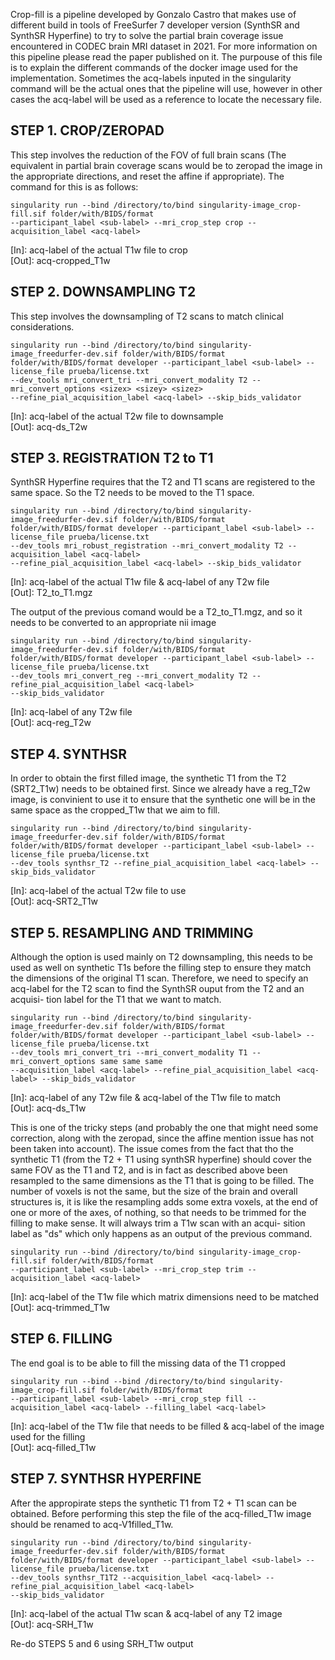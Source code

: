 Crop-fill is a pipeline developed by Gonzalo Castro that makes use of different build in tools
of FreeSurfer 7 developer version (SynthSR and SynthSR Hyperfine) to try to solve the partial
brain coverage issue encountered in CODEC brain MRI dataset in 2021. For more information on
this pipeline please read the paper published on it. The purpouse of this file is to explain the
different commands of the docker image used for the implementation. Sometimes the acq-labels 
inputed in the singularity command will be the actual ones that the pipeline will use, however 
in other cases the acq-label will be used as a reference to locate the necessary file.

## STEP 1. CROP/ZEROPAD
This step involves the reduction of the FOV of full brain scans (The equivalent in partial brain
coverage scans would be to zeropad the image in the appropriate directions, and reset the affine
if appropriate). The command for this is as follows:
```
singularity run --bind /directory/to/bind singularity-image_crop-fill.sif folder/with/BIDS/format
--participant_label <sub-label> --mri_crop_step crop --acquisition_label <acq-label>
```   
[In]: acq-label of the actual T1w file to crop   
[Out]: acq-cropped_T1w

## STEP 2. DOWNSAMPLING T2
This step involves the downsampling of T2 scans to match clinical considerations.
``` 
singularity run --bind /directory/to/bind singularity-image_freedurfer-dev.sif folder/with/BIDS/format
folder/with/BIDS/format developer --participant_label <sub-label> --license_file prueba/license.txt
--dev_tools mri_convert_tri --mri_convert_modality T2 --mri_convert_options <sizex> <sizey> <sizez>
--refine_pial_acquisition_label <acq-label> --skip_bids_validator
``` 
[In]: acq-label of the actual T2w file to downsample   
[Out]: acq-ds_T2w

## STEP 3. REGISTRATION T2 to T1
SynthSR Hyperfine requires that the T2 and T1 scans are registered to the same space. So the T2 needs
to be moved to the T1 space.
``` 
singularity run --bind /directory/to/bind singularity-image_freedurfer-dev.sif folder/with/BIDS/format
folder/with/BIDS/format developer --participant_label <sub-label> --license_file prueba/license.txt
--dev_tools mri_robust_registration --mri_convert_modality T2 --acquisition_label <acq-label>
--refine_pial_acquisition_label <acq-label> --skip_bids_validator
``` 
[In]: acq-label of the actual T1w file & acq-label of any T2w file   
[Out]: T2_to_T1.mgz   

The output of the previous comand would be a T2_to_T1.mgz, and so it needs to be converted to an appropriate
nii image
``` 
singularity run --bind /directory/to/bind singularity-image_freedurfer-dev.sif folder/with/BIDS/format
folder/with/BIDS/format developer --participant_label <sub-label> --license_file prueba/license.txt
--dev_tools mri_convert_reg --mri_convert_modality T2 --refine_pial_acquisition_label <acq-label>
--skip_bids_validator
``` 
[In]: acq-label of any T2w file   
[Out]: acq-reg_T2w

## STEP 4. SYNTHSR
In order to obtain the first filled image, the synthetic T1 from the T2 (SRT2_T1w) needs to be obtained first.
Since we already have a reg_T2w image, is convinient to use it to ensure that the synthetic one will be in the
same space as the cropped_T1w that we aim to fill.
``` 
singularity run --bind /directory/to/bind singularity-image_freedurfer-dev.sif folder/with/BIDS/format
folder/with/BIDS/format developer --participant_label <sub-label> --license_file prueba/license.txt
--dev_tools synthsr_T2 --refine_pial_acquisition_label <acq-label> --skip_bids_validator
``` 
[In]: acq-label of the actual T2w file to use   
[Out]: acq-SRT2_T1w

## STEP 5. RESAMPLING AND TRIMMING
Although the option is used mainly on T2 downsampling, this needs to be used as well on synthetic
T1s before the filling step to ensure they match the dimensions of the original T1 scan. Therefore,
we need to specify an acq-label for the T2 scan to find the SynthSR ouput from the T2 and an acquisi-
tion label for the T1 that we want to match.
``` 
singularity run --bind /directory/to/bind singularity-image_freedurfer-dev.sif folder/with/BIDS/format
folder/with/BIDS/format developer --participant_label <sub-label> --license_file prueba/license.txt
--dev_tools mri_convert_tri --mri_convert_modality T1 --mri_convert_options same same same
--acquisition_label <acq-label> --refine_pial_acquisition_label <acq-label> --skip_bids_validator
``` 
[In]: acq-label of any T2w file & acq-label of the T1w file to match   
[Out]: acq-ds_T1w   

This is one of the tricky steps (and probably the one that might need some correction, along with the
zeropad, since the affine mention issue has not been taken into account). The issue comes from the fact
that tho the synthetic T1 (from the T2 + T1 using synthSR hyperfine) should cover the same FOV as the
T1 and T2, and is in fact as described above been resampled to the same dimensions as the T1 that is going
to be filled. The number of voxels is not the same, but the size of the brain and overall structures is,
it is like the resampling adds some extra voxels, at the end of one or more of the axes, of nothing, so
that needs to be trimmed for the filling to make sense. It will always trim a T1w scan with an acqui-
sition label as "ds" which only happens as an output of the previous command.
``` 
singularity run --bind /directory/to/bind singularity-image_crop-fill.sif folder/with/BIDS/format
--participant_label <sub-label> --mri_crop_step trim --acquisition_label <acq-label>
``` 
[In]: acq-label of the T1w file which matrix dimensions need to be matched   
[Out]: acq-trimmed_T1w

## STEP 6. FILLING
The end goal is to be able to fill the missing data of the T1 cropped
``` 
singularity run --bind --bind /directory/to/bind singularity-image_crop-fill.sif folder/with/BIDS/format
--participant_label <sub-label> --mri_crop_step fill --acquisition_label <acq-label> --filling_label <acq-label>
``` 
[In]: acq-label of the T1w file that needs to be filled & acq-label of the image used for the filling   
[Out]: acq-filled_T1w

## STEP 7. SYNTHSR HYPERFINE
After the appropirate steps the synthetic T1 from T2 + T1 scan can be obtained. Before performing this step the 
file of the acq-filled_T1w image should be renamed to acq-V1filled_T1w.
``` 
singularity run --bind /directory/to/bind singularity-image_freedurfer-dev.sif folder/with/BIDS/format
folder/with/BIDS/format developer --participant_label <sub-label> --license_file prueba/license.txt
--dev_tools synthsr_T1T2 --acquisition_label <acq-label> --refine_pial_acquisition_label <acq-label>
--skip_bids_validator
``` 
[In]: acq-label of the actual T1w scan & acq-label of any T2 image   
[Out]: acq-SRH_T1w   

Re-do STEPS 5 and 6 using SRH_T1w output
